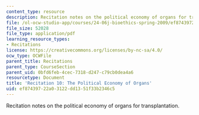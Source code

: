 ```yaml
---
content_type: resource
description: Recitation notes on the political economy of organs for transplantation.
file: /ol-ocw-studio-app/courses/24-06j-bioethics-spring-2009/ef87439722a03122dd1351f33b2346c5_MIT24_06Js09_rec10.pdf
file_size: 52028
file_type: application/pdf
learning_resource_types:
- Recitations
license: https://creativecommons.org/licenses/by-nc-sa/4.0/
ocw_type: OCWFile
parent_title: Recitations
parent_type: CourseSection
parent_uid: 0bfd6feb-4cec-7318-d247-c79cb0dea4a6
resourcetype: Document
title: 'Recitation 10: The Political Economy of Organs'
uid: ef874397-22a0-3122-dd13-51f33b2346c5
---
```

Recitation notes on the political economy of organs for transplantation.